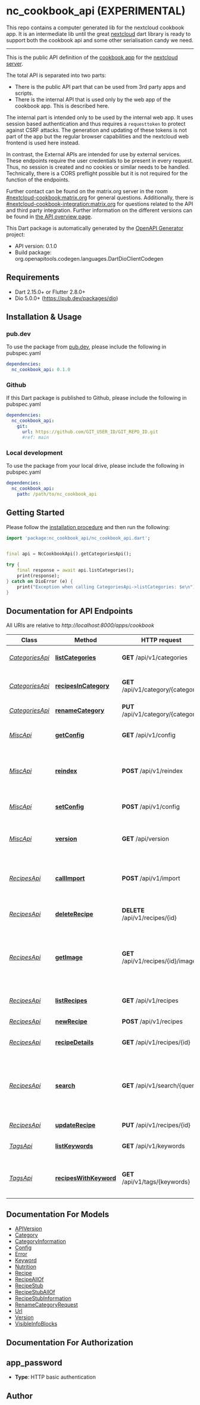 # nc_cookbook_api (EXPERIMENTAL)
This repo contains a computer generated lib for the nextcloud cookbook app. It is an intermediate lib until the great [nextcloud](https://github.com/provokateurin/nextcloud-neon/tree/main/packages/nextcloud) dart library is ready to support both the cookbook api and some other serialisation candy we need.

---

This is the public API definition of the [cookbook app](https://github.com/nextcloud/cookbook) for the [nextcloud server](http://nextcloud.com).

The total API is separated into two parts:
- There is the public API part that can be used from 3rd party apps and scripts.
- There is the internal API that is used only by the web app of the cookbook app. This is described here.

The internal part is intended only to be used by the internal web app. It uses session based authentication and thus requires a `requesttoken` to protect against CSRF attacks. The generation and updating of these tokens is not part of the app but the regular browser capabilities and the nextcloud web frontend is used here instead.

In contrast, the External APIs are intended for use by external services. These endpoints require the user credentials to be present in every request. Thus, no session is created and no cookies or similar needs to be handled. Technically, there is a CORS preflight possible but it is not required for the function of the endpoints.

Further contact can be found on the matrix.org server in the room [#nextcloud-cookbook:matrix.org](https://matrix.to/#/#nextcloud-cookbook:matrix.org) for general questions. Additionally, there is [#nextcloud-cookbook-integration:matrix.org](https://matrix.to/#/#nextcloud-cookbook-integration:matrix.org) for questions related to the API and third party integration. Further information on the different versions can be found in [the API overview page](https://nextcloud.github.io/cookbook/dev/api/index).

This Dart package is automatically generated by the [OpenAPI Generator](https://openapi-generator.tech) project:

- API version: 0.1.0
- Build package: org.openapitools.codegen.languages.DartDioClientCodegen

## Requirements

* Dart 2.15.0+ or Flutter 2.8.0+
* Dio 5.0.0+ (https://pub.dev/packages/dio)

## Installation & Usage

### pub.dev
To use the package from [pub.dev](https://pub.dev), please include the following in pubspec.yaml
```yaml
dependencies:
  nc_cookbook_api: 0.1.0
```

### Github
If this Dart package is published to Github, please include the following in pubspec.yaml
```yaml
dependencies:
  nc_cookbook_api:
    git:
      url: https://github.com/GIT_USER_ID/GIT_REPO_ID.git
      #ref: main
```

### Local development
To use the package from your local drive, please include the following in pubspec.yaml
```yaml
dependencies:
  nc_cookbook_api:
    path: /path/to/nc_cookbook_api
```

## Getting Started

Please follow the [installation procedure](#installation--usage) and then run the following:

```dart
import 'package:nc_cookbook_api/nc_cookbook_api.dart';


final api = NcCookbookApi().getCategoriesApi();

try {
    final response = await api.listCategories();
    print(response);
} catch on DioError (e) {
    print("Exception when calling CategoriesApi->listCategories: $e\n");
}

```

## Documentation for API Endpoints

All URIs are relative to *http://localhost:8000/apps/cookbook*

Class | Method | HTTP request | Description
------------ | ------------- | ------------- | -------------
[*CategoriesApi*](doc/CategoriesApi.md) | [**listCategories**](doc/CategoriesApi.md#listcategories) | **GET** /api/v1/categories | Get all known categories
[*CategoriesApi*](doc/CategoriesApi.md) | [**recipesInCategory**](doc/CategoriesApi.md#recipesincategory) | **GET** /api/v1/category/{category} | Get all recipes of a certain category
[*CategoriesApi*](doc/CategoriesApi.md) | [**renameCategory**](doc/CategoriesApi.md#renamecategory) | **PUT** /api/v1/category/{category} | Rename a category
[*MiscApi*](doc/MiscApi.md) | [**getConfig**](doc/MiscApi.md#getconfig) | **GET** /api/v1/config | Get the current configuration of the app
[*MiscApi*](doc/MiscApi.md) | [**reindex**](doc/MiscApi.md#reindex) | **POST** /api/v1/reindex | Trigger a rescan of all recipes into the caching database
[*MiscApi*](doc/MiscApi.md) | [**setConfig**](doc/MiscApi.md#setconfig) | **POST** /api/v1/config | Set the configuration for the current user
[*MiscApi*](doc/MiscApi.md) | [**version**](doc/MiscApi.md#version) | **GET** /api/version | Get the version of the API endpoint
[*RecipesApi*](doc/RecipesApi.md) | [**callImport**](doc/RecipesApi.md#callimport) | **POST** /api/v1/import | Import a recipe using schema.org metadata from a website
[*RecipesApi*](doc/RecipesApi.md) | [**deleteRecipe**](doc/RecipesApi.md#deleterecipe) | **DELETE** /api/v1/recipes/{id} | Delete an existing recipe
[*RecipesApi*](doc/RecipesApi.md) | [**getImage**](doc/RecipesApi.md#getimage) | **GET** /api/v1/recipes/{id}/image | Get the main image of a recipe. If no image is stored a fallback image is delivered.
[*RecipesApi*](doc/RecipesApi.md) | [**listRecipes**](doc/RecipesApi.md#listrecipes) | **GET** /api/v1/recipes | Get all recipes in the database
[*RecipesApi*](doc/RecipesApi.md) | [**newRecipe**](doc/RecipesApi.md#newrecipe) | **POST** /api/v1/recipes | Create a new recipe
[*RecipesApi*](doc/RecipesApi.md) | [**recipeDetails**](doc/RecipesApi.md#recipedetails) | **GET** /api/v1/recipes/{id} | Get a single recipe from the server
[*RecipesApi*](doc/RecipesApi.md) | [**search**](doc/RecipesApi.md#search) | **GET** /api/v1/search/{query} | Search for recipes for keywords, tags and categories with the named search string
[*RecipesApi*](doc/RecipesApi.md) | [**updateRecipe**](doc/RecipesApi.md#updaterecipe) | **PUT** /api/v1/recipes/{id} | Update a recipe
[*TagsApi*](doc/TagsApi.md) | [**listKeywords**](doc/TagsApi.md#listkeywords) | **GET** /api/v1/keywords | Get all known keywords
[*TagsApi*](doc/TagsApi.md) | [**recipesWithKeyword**](doc/TagsApi.md#recipeswithkeyword) | **GET** /api/v1/tags/{keywords} | Get all recipes associated with certain keywords


## Documentation For Models

 - [APIVersion](doc/APIVersion.md)
 - [Category](doc/Category.md)
 - [CategoryInformation](doc/CategoryInformation.md)
 - [Config](doc/Config.md)
 - [Error](doc/Error.md)
 - [Keyword](doc/Keyword.md)
 - [Nutrition](doc/Nutrition.md)
 - [Recipe](doc/Recipe.md)
 - [RecipeAllOf](doc/RecipeAllOf.md)
 - [RecipeStub](doc/RecipeStub.md)
 - [RecipeStubAllOf](doc/RecipeStubAllOf.md)
 - [RecipeStubInformation](doc/RecipeStubInformation.md)
 - [RenameCategoryRequest](doc/RenameCategoryRequest.md)
 - [Url](doc/Url.md)
 - [Version](doc/Version.md)
 - [VisibleInfoBlocks](doc/VisibleInfoBlocks.md)


## Documentation For Authorization


## app_password

- **Type**: HTTP basic authentication


## Author



